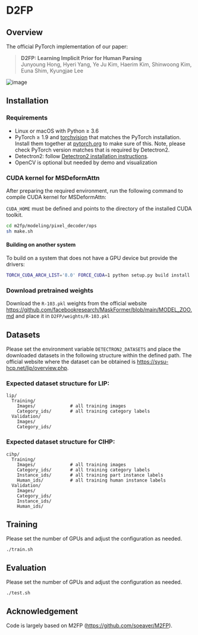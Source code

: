 # D2FP

## Overview

The official PyTorch implementation of our paper:

> **D2FP: Learning Implicit Prior for Human Parsing** \
> Junyoung Hong, Hyeri Yang, Ye Ju Kim, Haerim Kim, Shinwoong Kim, Euna Shim, Kyungjae Lee

![image](https://github.com/user-attachments/assets/093bb53f-dcb7-46d6-aa3a-c8ce8098a20f)

## Installation

### Requirements
- Linux or macOS with Python ≥ 3.6
- PyTorch ≥ 1.9 and [torchvision](https://github.com/pytorch/vision/) that matches the PyTorch installation.
  Install them together at [pytorch.org](https://pytorch.org) to make sure of this. Note, please check
  PyTorch version matches that is required by Detectron2.
- Detectron2: follow [Detectron2 installation instructions](https://detectron2.readthedocs.io/tutorials/install.html).
- OpenCV is optional but needed by demo and visualization

### CUDA kernel for MSDeformAttn
After preparing the required environment, run the following command to compile CUDA kernel for MSDeformAttn:

`CUDA_HOME` must be defined and points to the directory of the installed CUDA toolkit.

```bash
cd m2fp/modeling/pixel_decoder/ops
sh make.sh
```

#### Building on another system
To build on a system that does not have a GPU device but provide the drivers:
```bash
TORCH_CUDA_ARCH_LIST='8.0' FORCE_CUDA=1 python setup.py build install
```

### Download pretrained weights
Download the `R-103.pkl` weights from the official website https://github.com/facebookresearch/MaskFormer/blob/main/MODEL_ZOO.md and place it in `D2FP/weights/R-103.pkl`

## Datasets

Please set the environment variable `DETECTRON2_DATASETS` and place the downloaded datasets in the following structure within the defined path. The official website where the dataset can be obtained is https://sysu-hcp.net/lip/overview.php.

### Expected dataset structure for LIP:

```
lip/
  Training/
    Images/             # all training images
    Category_ids/       # all training category labels
  Validation/
    Images/
    Category_ids/
```

### Expected dataset structure for CIHP:
```
cihp/
  Training/
    Images/             # all training images
    Category_ids/       # all training category labels
    Instance_ids/       # all training part instance labels
    Human_ids/          # all training human instance labels
  Validation/
    Images/
    Category_ids/
    Instance_ids/
    Human_ids/
```

## Training

Please set the number of GPUs and adjust the configuration as needed.

```
./train.sh
```

## Evaluation 

Please set the number of GPUs and adjust the configuration as needed.

```
./test.sh
```

## Acknowledgement

Code is largely based on M2FP (https://github.com/soeaver/M2FP).
